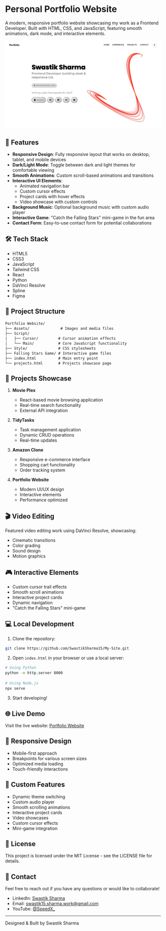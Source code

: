 # Personal Portfolio Website

A modern, responsive portfolio website showcasing my work as a Frontend Developer. Built with HTML, CSS, and JavaScript, featuring smooth animations, dark mode, and interactive elements.

![Portfolio Preview](Assets/Portfolio.webp)

## 🌟 Features

- **Responsive Design**: Fully responsive layout that works on desktop, tablet, and mobile devices
- **Dark/Light Mode**: Toggle between dark and light themes for comfortable viewing
- **Smooth Animations**: Custom scroll-based animations and transitions
- **Interactive UI Elements**: 
  - Animated navigation bar
  - Custom cursor effects
  - Project cards with hover effects
  - Video showcase with custom controls
- **Background Music**: Optional background music with custom audio player
- **Interactive Game**: "Catch the Falling Stars" mini-game in the fun area
- **Contact Form**: Easy-to-use contact form for potential collaborations

## 🛠️ Tech Stack

- HTML5
- CSS3
- JavaScript
- Tailwind CSS
- React
- Python
- DaVinci Resolve
- Spline
- Figma

## 📂 Project Structure

```
Portfolio Website/
├── Assets/              # Images and media files
├── Script/
│   ├── Cursor/         # Cursor animation effects
│   └── Main/           # Core JavaScript functionality
├── Style/              # CSS stylesheets
├── Falling Stars Game/ # Interactive game files
├── index.html          # Main entry point
└── projects.html       # Projects showcase page
```

## 🚀 Projects Showcase

1. **Movie Plex**
   - React-based movie browsing application
   - Real-time search functionality
   - External API integration

2. **TidyTasks**
   - Task management application
   - Dynamic CRUD operations
   - Real-time updates

3. **Amazon Clone**
   - Responsive e-commerce interface
   - Shopping cart functionality
   - Order tracking system

4. **Portfolio Website**
   - Modern UI/UX design
   - Interactive elements
   - Performance optimized

## 🎬 Video Editing

Featured video editing work using DaVinci Resolve, showcasing:
- Cinematic transitions
- Color grading
- Sound design
- Motion graphics

## 🎮 Interactive Elements

- Custom cursor trail effects
- Smooth scroll animations
- Interactive project cards
- Dynamic navigation
- "Catch the Falling Stars" mini-game

## 💻 Local Development

1. Clone the repository:
```bash
git clone https://github.com/SwastikSharma15/My-Site.git
```

2. Open `index.html` in your browser or use a local server:
```bash
# Using Python
python -m http.server 8000

# Using Node.js
npx serve
```

3. Start developing!

## 🌐 Live Demo

Visit the live website: [Portfolio Website](https://swastiksharma15.github.io/Portfolio/index.html)

## 📱 Responsive Design

- Mobile-first approach
- Breakpoints for various screen sizes
- Optimized media loading
- Touch-friendly interactions

## 🎨 Custom Features

- Dynamic theme switching
- Custom audio player
- Smooth scrolling animations
- Interactive project cards
- Video showcases
- Custom cursor effects
- Mini-game integration

## 📄 License

This project is licensed under the MIT License - see the LICENSE file for details.

## 🤝 Contact

Feel free to reach out if you have any questions or would like to collaborate!

- LinkedIn: [Swastik Sharma](https://www.linkedin.com/in/swastik-sharma-1a748617a/)
- Email: swastik15.sharma.work@gmail.com
- YouTube: [@SpeedX_](https://www.youtube.com/@SpeedX_/featured)

---
Designed & Built by Swastik Sharma
